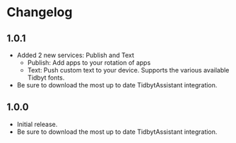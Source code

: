 # Changelog

## 1.0.1
- Added 2 new services: Publish and Text
    - Publish: Add apps to your rotation of apps
    - Text: Push custom text to your device. Supports the various available Tidbyt fonts.
- Be sure to download the most up to date TidbytAssistant integration.

## 1.0.0
- Initial release. 
- Be sure to download the most up to date TidbytAssistant integration.